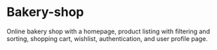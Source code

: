 # Bakery-shop
Online bakery shop with a homepage, product listing with filtering and sorting, shopping cart, wishlist, authentication, and user profile page.

